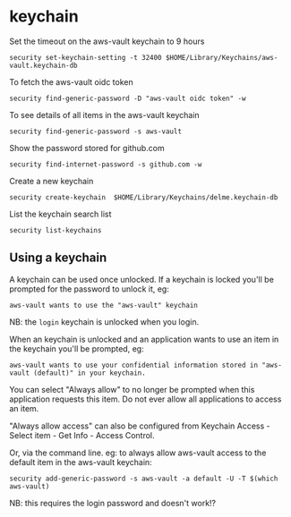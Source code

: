# keychain

Set the timeout on the aws-vault keychain to 9 hours

```
security set-keychain-setting -t 32400 $HOME/Library/Keychains/aws-vault.keychain-db
```

To fetch the aws-vault oidc token

```
security find-generic-password -D "aws-vault oidc token" -w
```

To see details of all items in the aws-vault keychain

```
security find-generic-password -s aws-vault
```

Show the password stored for github.com

```
security find-internet-password -s github.com -w
```

Create a new keychain

```
security create-keychain  $HOME/Library/Keychains/delme.keychain-db
```

List the keychain search list

```
security list-keychains
```

## Using a keychain

A keychain can be used once unlocked. If a keychain is locked you'll be prompted for the password to unlock it, eg:

```
aws-vault wants to use the "aws-vault" keychain
```

NB: the `login` keychain is unlocked when you login.

When an keychain is unlocked and an application wants to use an item in the keychain you'll be prompted, eg:

```
aws-vault wants to use your confidential information stored in "aws-vault (default)" in your keychain.
```

You can select "Always allow" to no longer be prompted when this application requests this item. Do not ever allow all applications to access an item.

"Always allow access" can also be configured from Keychain Access - Select item - Get Info - Access Control.

Or, via the command line. eg: to always allow aws-vault access to the default item in the aws-vault keychain:

```
security add-generic-password -s aws-vault -a default -U -T $(which aws-vault)
```

NB: this requires the login password and doesn't work!?

